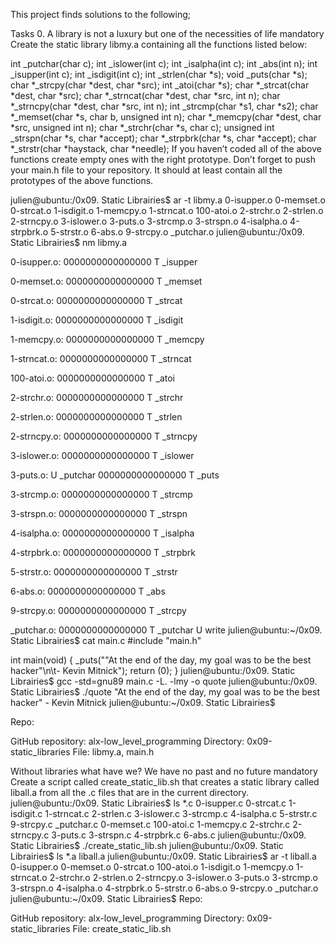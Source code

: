 This project finds solutions to the following;

Tasks 0. A library is not a luxury but one of the necessities of life mandatory Create the static library libmy.a containing all the functions listed below:

int _putchar(char c); int _islower(int c); int _isalpha(int c); int _abs(int n); int _isupper(int c); int _isdigit(int c); int _strlen(char *s); void _puts(char *s); char *_strcpy(char *dest, char *src); int _atoi(char *s); char *_strcat(char *dest, char *src); char *_strncat(char *dest, char *src, int n); char *_strncpy(char *dest, char *src, int n); int _strcmp(char *s1, char *s2); char *_memset(char *s, char b, unsigned int n); char *_memcpy(char *dest, char *src, unsigned int n); char *_strchr(char *s, char c); unsigned int _strspn(char *s, char *accept); char *_strpbrk(char *s, char *accept); char *_strstr(char *haystack, char *needle); If you haven’t coded all of the above functions create empty ones with the right prototype. Don’t forget to push your main.h file to your repository. It should at least contain all the prototypes of the above functions.

julien@ubuntu:/0x09. Static Librairies$ ar -t libmy.a 0-isupper.o 0-memset.o 0-strcat.o 1-isdigit.o 1-memcpy.o 1-strncat.o 100-atoi.o 2-strchr.o 2-strlen.o 2-strncpy.o 3-islower.o 3-puts.o 3-strcmp.o 3-strspn.o 4-isalpha.o 4-strpbrk.o 5-strstr.o 6-abs.o 9-strcpy.o _putchar.o julien@ubuntu:/0x09. Static Librairies$ nm libmy.a

0-isupper.o: 0000000000000000 T _isupper

0-memset.o: 0000000000000000 T _memset

0-strcat.o: 0000000000000000 T _strcat

1-isdigit.o: 0000000000000000 T _isdigit

1-memcpy.o: 0000000000000000 T _memcpy

1-strncat.o: 0000000000000000 T _strncat

100-atoi.o: 0000000000000000 T _atoi

2-strchr.o: 0000000000000000 T _strchr

2-strlen.o: 0000000000000000 T _strlen

2-strncpy.o: 0000000000000000 T _strncpy

3-islower.o: 0000000000000000 T _islower

3-puts.o: U _putchar 0000000000000000 T _puts

3-strcmp.o: 0000000000000000 T _strcmp

3-strspn.o: 0000000000000000 T _strspn

4-isalpha.o: 0000000000000000 T _isalpha

4-strpbrk.o: 0000000000000000 T _strpbrk

5-strstr.o: 0000000000000000 T _strstr

6-abs.o: 0000000000000000 T _abs

9-strcpy.o: 0000000000000000 T _strcpy

_putchar.o: 0000000000000000 T _putchar U write julien@ubuntu:~/0x09. Static Librairies$ cat main.c #include "main.h"

int main(void) { _puts(""At the end of the day, my goal was to be the best hacker"\n\t- Kevin Mitnick"); return (0); } julien@ubuntu:/0x09. Static Librairies$ gcc -std=gnu89 main.c -L. -lmy -o quote julien@ubuntu:/0x09. Static Librairies$ ./quote "At the end of the day, my goal was to be the best hacker" - Kevin Mitnick julien@ubuntu:~/0x09. Static Librairies$

Repo:

GitHub repository: alx-low_level_programming Directory: 0x09-static_libraries File: libmy.a, main.h

Without libraries what have we? We have no past and no future mandatory Create a script called create_static_lib.sh that creates a static library called liball.a from all the .c files that are in the current directory.
julien@ubuntu:/0x09. Static Librairies$ ls *.c 0-isupper.c 0-strcat.c 1-isdigit.c 1-strncat.c 2-strlen.c 3-islower.c 3-strcmp.c 4-isalpha.c 5-strstr.c 9-strcpy.c _putchar.c 0-memset.c 100-atoi.c 1-memcpy.c 2-strchr.c 2-strncpy.c 3-puts.c 3-strspn.c 4-strpbrk.c 6-abs.c julien@ubuntu:/0x09. Static Librairies$ ./create_static_lib.sh julien@ubuntu:/0x09. Static Librairies$ ls *.a liball.a julien@ubuntu:/0x09. Static Librairies$ ar -t liball.a 0-isupper.o 0-memset.o 0-strcat.o 100-atoi.o 1-isdigit.o 1-memcpy.o 1-strncat.o 2-strchr.o 2-strlen.o 2-strncpy.o 3-islower.o 3-puts.o 3-strcmp.o 3-strspn.o 4-isalpha.o 4-strpbrk.o 5-strstr.o 6-abs.o 9-strcpy.o _putchar.o julien@ubuntu:~/0x09. Static Librairies$ Repo:

GitHub repository: alx-low_level_programming Directory: 0x09-static_libraries File: create_static_lib.sh

